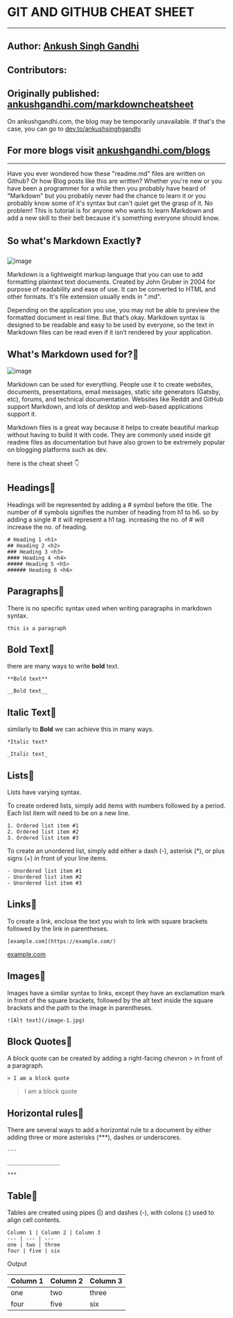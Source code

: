 # **GIT AND GITHUB CHEAT SHEET**
--------
## Author: [Ankush Singh Gandhi](https://github.com/AnkushSinghGandhi)
## Contributors:
## Originally published: [ankushgandhi.com/markdowncheatsheet](https://ankushsingh.netlify.app/blogs/markdowncheatsheet)
On ankushgandhi.com, the blog may be temporarily unavailable. If that's the case, you can go to [dev.to/ankushsinghgandhi](https://dev.to/ankushsinghgandhi/markdown-cheat-sheet-1il5)
## For more blogs visit [ankushgandhi.com/blogs](https://ankushgandhi.com/blogs)
--------

Have you ever wondered how these "readme.md" files are written on Github? Or how Blog posts like this are written? Whether you're new or you have been a programmer for a while then you probably have heard of "Markdown" but you probably never had the chance to learn it or you probably know some of it's syntax but can't quiet get the grasp of it. No problem! This is tutorial is for anyone who wants to learn Markdown and add a new skill to their belt because it's something everyone should know.

## So what's Markdown Exactly❓

![image](https://i.giphy.com/media/130d6vlmqNcqxG/giphy.gif)

Markdown is a lightweight markup language that you can use to add formatting plaintext text documents. Created by John Gruber in 2004 for purpose of readability and ease of use. It can be converted to HTML and other formats. It's file extension usually ends in ".md".

Depending on the application you use, you may not be able to preview the formatted document in real time. But that’s okay. Markdown syntax is designed to be readable and easy to be used by everyone, so the text in Markdown files can be read even if it isn’t rendered by your application.

## What's Markdown used for?🤔

![image](https://i.giphy.com/media/cAEm5rSuuBEGY/giphy.gif)

Markdown can be used for everything. People use it to create websites, documents, presentations, email messages, static site generators (Gatsby, etc), forums, and technical documentation. Websites like Reddit and GitHub support Markdown, and lots of desktop and web-based applications support it.

Markdown files is a great way because it helps to create beautiful markup without having to build it with code. They are commonly used inside git readme files as documentation but have also grown to be extremely popular on blogging platforms such as dev.

here is the cheat sheet 👇


## Headings🔽

Headings will be represented by adding a # symbol before the title. The number of # symbols signifies the number of heading from h1 to h6. so by adding a single # it will represent a h1 tag. increasing the no. of # will increase the no. of heading.
```
# Heading 1 <h1>
## Heading 2 <h2> 
### Heading 3 <h3>
#### Heading 4 <h4>
##### Heading 5 <h5>
###### Heading 6 <h6>
```
## Paragraphs🔽

There is no specific syntax used when writing paragraphs in markdown syntax.

```
this is a paragraph
```

## Bold Text🔽

there are many ways to write **bold** text.

```
**Bold text** 

__Bold text__ 
```

## Italic Text🔽

similarly to **Bold** we can achieve this in many ways.

```
*Italic text* 

_Italic text_ 
```

## Lists🔽

Lists have varying syntax.

To create ordered lists, simply add items with numbers followed by a period. Each list item will need to be on a new line.

```
1. Ordered list item #1
2. Ordered list item #2
3. Ordered list item #3
```
To create an unordered list, simply add either a dash (-), asterisk (*), or plus signs (+) in front of your line items.

```
- Unordered list item #1
- Unordered list item #2
- Unordered list item #3
```
## Links🔽

To create a link, enclose the text you wish to link with square brackets followed by the link in parentheses.

```
[example.com](https://example.com/)
```
[example.com](https://example.com/)

## Images🔽

Images have a similar syntax to links, except they have an exclamation mark in front of the square brackets, followed by the alt text inside the square brackets and the path to the image in parentheses.

```
![Alt text](/image-1.jpg)
```

## Block Quotes🔽

A block quote can be created by adding a right-facing chevron > in front of a paragraph.

```
> I am a block quote
```
> I am a block quote

## Horizontal rules🔽

There are several ways to add a horizontal rule to a document by either adding three or more asterisks (***), dashes or underscores.

```
---

_________________

***
```
## Table🔽

Tables are created using pipes (|) and dashes (-), with colons (:) used to align cell contents. 
```
Column 1 | Column 2 | Column 3
--- | --- | ---
one | two | three
four | five | six
```
Output

Column 1 | Column 2 | Column 3
--- | --- | ---
one | two | three
four | five | six
